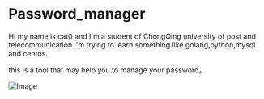 # Password_manager

HI my name is cat0 and I'm a student of ChongQing university of post and telecommunication
I'm trying to learn something like golang,python,mysql and centos.

this is a tool that may help you to manage your password。

![Image](https://github.com/XyxH/password_manager/blob/master/key_monther.png)
